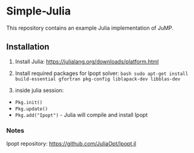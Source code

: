 # Simple-Julia
This repository contains an example Julia implementation of JuMP.


## Installation

1. Install Julia: https://julialang.org/downloads/platform.html
2. Install required packages for Ipopt solver: 
```bash sudo apt-get install build-essential gfortran pkg-config liblapack-dev libblas-dev ```

3. inside julia session: 
  - ```Pkg.init()```
  - ```Pkg.update()```
  - ```Pkg.add("Ipopt")``` - Julia will compile and install Ipopt
  
### Notes
Ipopt repository: https://github.com/JuliaOpt/Ipopt.jl 

